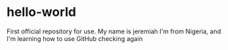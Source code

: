 # hello-world
First official repository for use.
My name is jeremiah
I'm from Nigeria, and I'm learning how to use GitHub
checking again
